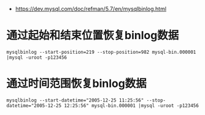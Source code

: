 * https://dev.mysql.com/doc/refman/5.7/en/mysqlbinlog.html

# 通过起始和结束位置恢复binlog数据
```
mysqlbinlog --start-position=219 --stop-position=982 mysql-bin.000001 |mysql -uroot -p123456
```
# 通过时间范围恢复binlog数据
```
mysqlbinlog --start-datetime="2005-12-25 11:25:56" --stop-datetime="2005-12-25 12:25:56" mysql-bin.000001 |mysql -uroot -p123456
```